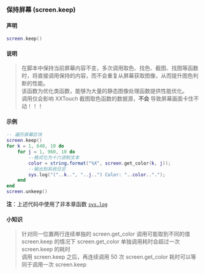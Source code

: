 ### 保持屏幕 (**screen\.keep**)


#### 声明
```lua
screen.keep()
```


#### 说明
> 在脚本中保持当前屏幕内容不变，多次调用取色、找色、截图、找图等函数时，将直接调用保持的内容，而不会重复从屏幕获取图像，从而提升图色判断的性能。  
> 该函数为优化类函数，能够为大量的静态图像处理函数提供性能优化。  
> 调用仅会影响 XXTouch 截图取色函数的数据源，**不会** 导致屏幕画面卡住不动！！！  


#### 示例  
```lua
-- 遍历屏幕区块
screen.keep()
for k = 1, 640, 10 do
    for j = 1, 960, 10 do
        --格式化为十六进制文本
        color = string.format("%X", screen.get_color(k, j));
        --输出到系统日志
        sys.log("("..k..", "..j..") Color: "..color..".");
    end
end
screen.unkeep()
```
**注**：上述代码中使用了非本章函数 [`sys.log`](/Handbook/sys/sys.log.md)  


#### 小知识  
> 针对同一位置两行连续单独的 screen\.get\_color 调用可能取到不同的值  
> screen\.keep 的情况下 screen\.get\_color 单独调用耗时会超过一次 screen\.keep 的耗时  
> 调用 screen\.keep 之后，再连续调用 50 次 screen\.get\_color 耗时可以等同于调用一次 screen\.keep  

